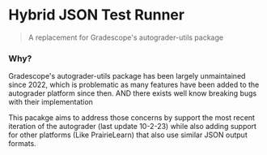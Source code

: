 # Hybrid JSON Test Runner

> A replacement for Gradescope's autograder-utils package


### Why?

Gradescope's autograder-utils package has been largely unmaintained since 2022, which is problematic as many features
have been added to the autograder platform since then. AND there exists well know breaking bugs with their implementation

This pacakge aims to address those concerns by support the most recent iteration of the autograder (last update 10-2-23)
while also adding support for other platforms (Like PrairieLearn) that also use similar JSON output formats.
